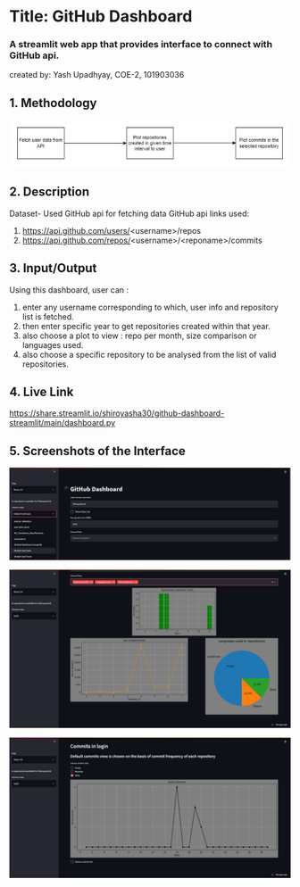 # Title: GitHub Dashboard
### A streamlit web app that provides interface to connect with GitHub api.
created by: Yash Upadhyay, COE-2, 101903036

## 1. Methodology
![methodology diagram](screenshots/methodology.jpg)

## 2. Description
Dataset- Used GitHub api for fetching data
GitHub api links used: 
1. https://api.github.com/users/<username\>/repos
2. https://api.github.com/repos/<username\>/<reponame\>/commits

## 3. Input/Output
Using this dashboard, user can : 
1. enter any username corresponding to which, user info and repository list is fetched.
2. then enter specific year to get repositories created within that year.
3. also choose a plot to view : repo per month, size comparison or languages used.
4. also choose a specific repository to be analysed from the list of valid repositories.

## 4. Live Link
https://share.streamlit.io/shiroyasha30/github-dashboard-streamlit/main/dashboard.py

## 5. Screenshots of the Interface
![interface screenshot](screenshots/1.jpg)

![interface screenshot](screenshots/2.jpg)

![interface screenshot](screenshots/3.jpg)
